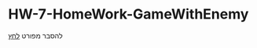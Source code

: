# HW-7-HomeWork-GameWithEnemy
להסבר מפורט
[לחץ](https://github.com/S-K-Game/HW-7---HomeWork/blob/main/README.md)

